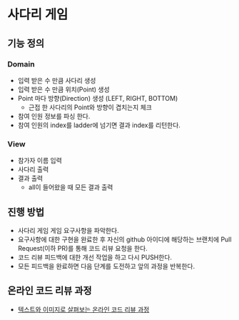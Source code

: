 # 사다리 게임

## 기능 정의
### Domain
* 입력 받은 수 만큼 사다리 생성
* 입력 받은 수 만큼 위치(Point) 생성
* Point 마다 방향(Direction) 생성 (LEFT, RIGHT, BOTTOM)
    * 근접 한 사다리의 Point와 방향이 겹치는지 체크   
* 참여 인원 정보를 파싱 한다.
* 참여 인원의 index를 ladder에 넘기면 결과 index를 리턴한다.


### View
* 참가자 이름 입력
* 사다리 출력
* 결과 출력
    * all이 들어왔을 때 모든 결과 출력

## 진행 방법
* 사다리 게임 게임 요구사항을 파악한다.
* 요구사항에 대한 구현을 완료한 후 자신의 github 아이디에 해당하는 브랜치에 Pull Request(이하 PR)를 통해 코드 리뷰 요청을 한다.
* 코드 리뷰 피드백에 대한 개선 작업을 하고 다시 PUSH한다.
* 모든 피드백을 완료하면 다음 단계를 도전하고 앞의 과정을 반복한다.

## 온라인 코드 리뷰 과정
* [텍스트와 이미지로 살펴보는 온라인 코드 리뷰 과정](https://github.com/nextstep-step/nextstep-docs/tree/master/codereview)
